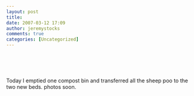 ```yaml
---
layout: post
title: 
date: 2007-03-12 17:09
author: jeremystocks
comments: true
categories: [Uncategorized]
---
```

<a href="http://jeremystocks.files.wordpress.com/2007/03/pict0029.jpg"><img alt="" src="http://jeremystocks.files.wordpress.com/2007/03/pict0029.jpg?w=300" border="0" /></a><br /><div><a href="http://jeremystocks.files.wordpress.com/2007/03/pict0023.jpg"><img alt="" src="http://jeremystocks.files.wordpress.com/2007/03/pict0023.jpg?w=300" border="0" /></a><br /><br /><div><a href="http://jeremystocks.files.wordpress.com/2007/03/pict0022.jpg"><img alt="" src="http://jeremystocks.files.wordpress.com/2007/03/pict0022.jpg?w=300" border="0" /></a><br /><br /><br /><div>Today I emptied one compost bin and transferred all the sheep poo to the two new beds. photos soon.</div></div></div>
